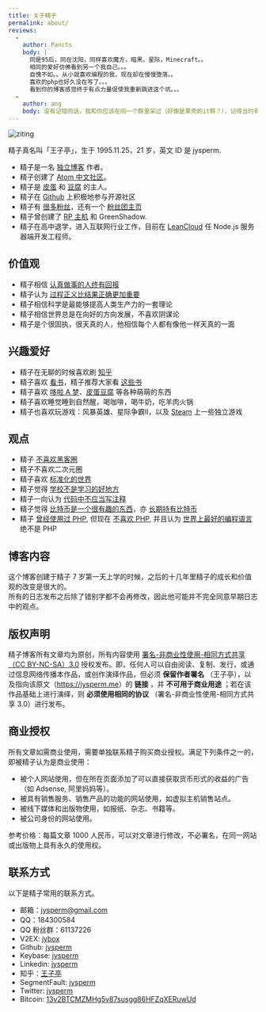 ```yaml
---
title: 关于精子
permalink: about/
reviews:
  -
    author: Pancts
    body: |
      同是95后，同在沈阳，同样喜欢魔方，暗黑，星际，Minecraft。。
      相同的爱好仿佛看到另一个我自己。。。
      自愧不如。。从小就喜欢编程的我，现在却在慢慢堕落。。
      喜欢的php也好久没在写了。。。
      看到你的博客感觉终于有点力量促使我重新跳进这个坑。。。
  -
    author: ang
    body: 没有记错的话，我和你应该在同一个群里呆过（好像是果壳的it群？），记得当时有cry（武汉某大学的女生），一段时间之后我退群了，从faceair的博客跳转过来的。
---
```


![ziting](http://cdn.ziting.wang/ziting.png)

精子真名叫「王子亭」，生于 1995.11.25，21 岁，英文 ID 是 jysperm.

* 精子是一名 [独立博客](https://jysperm.me) 作者。
* 精子创建了 [Atom 中文社区](https://atom-china.org)。
* 精子是 [皮蛋](http://pidan.cat) 和 [豆腐](http://doufu.cat) 的主人。
* 精子在 [Github](https://github.com/jysperm) 上积极地参与开源社区
* 精子有 [很多粉丝](https://jybox.net/members)，还有一个 [粉丝团主页](https://jybox.net)
* 精子曾创建了 [RP 主机](http://rpvhost.net/) 和 GreenShadow.
* 精子在高中退学，进入互联网行业工作，目前在 [LeanCloud](https://leancloud.cn) 任 Node.js 服务器端开发工程师。

## 价值观

* 精子相信 [认真做事的人终有回报](https://jysperm.me/2014/06/1660)
* 精子认为 [过程正义比结果正确更加重要](https://jysperm.me/2012/06/505)
* 精子相信科学是最能够提高人类生产力的一套理论
* 精子相信世界总是在向好的方向发展，不喜欢阴谋论
* 精子是个很固执，很天真的人，他相信每个人都有像他一样天真的一面

## 兴趣爱好

* 精子在无聊的时候喜欢刷 [知乎](http://www.zhihu.com/people/jysperm)
* 精子喜欢 [看书](http://book.douban.com/people/jyprince/collect)，精子推荐大家看 [这些书](https://jysperm.me/booklist)
* 精子喜欢 [哆啦 A 梦](https://jysperm.me/2015/05/stand-by-me-doraemon)、[皮蛋](http://pidan.cat)[豆腐](http://doufu.cat) 等各种萌萌的东西
* 精子喜欢睡觉睡到自然醒，喝咖啡，喝牛奶，吃羊肉火锅
* 精子也喜欢玩游戏：风暴英雄、星际争霸Ⅱ，以及 [Steam](https://steamcommunity.com/id/jysperm) 上一些独立游戏

## 观点

* 精子 [不喜欢黑客圈](https://jysperm.me/tag/hacker)
* 精子不喜欢二次元圈
* 精子喜欢 [标准化的世界](https://jysperm.me/2015/08/standardized-world)
* 精子觉得 [学校不是学习的好地方](https://jysperm.me/2014/02/1493)
* 精子一向认为 [代码中不应当写注释](https://jysperm.me/2014/07/1750)
* 精子觉得 [比特币是一个很有趣的东西](https://jysperm.me/2013/12/1411)，亦 [长期持有比特币](https://blockchain.info/address/13v2BTCMZMHg5v87susgg86HFZqXERuwUd)
* 精子 [曾经使用过 PHP](http://blog.segmentfault.com/jysperm/1190000000403307), 但现在 [不喜欢 PHP](https://jysperm.me/2015/01/1992), 并且认为 [世界上最好的编程语言](https://jysperm.me/2014/01/1468) 绝不是 PHP

## 博客内容
这个博客创建于精子 7 岁第一天上学的时候，之后的十几年里精子的成长和价值观的改变是很大的。  
所有的日志发布之后除了错别字都不会再修改，因此他可能并不完全同意早期日志中的观点。

<a id='licence'></a>
## 版权声明

精子博客所有文章均为原创，所有内容使用 [署名-非商业性使用-相同方式共享（CC BY-NC-SA）3.0](http://creativecommons.org/licenses/by-nc-sa/3.0/cn) 授权发布。即，任何人可以自由阅读、复制、发行，或通过信息网络传播本作品，或创作演绎作品，但必须 **保留作者署名** （王子亭），以及指向该原文（<https://jysperm.me>）的 **链接** ，并 **不可用于商业用途** ；若在该作品基础上进行演绎，则 **必须使用相同的协议** （署名-非商业性使用-相同方式共享 3.0）进行发布。

## 商业授权
所有文章如需商业使用，需要单独联系精子购买商业授权。满足下列条件之一的，即被精子认为是商业使用：

* 被个人网站使用，但在所在页面添加了可以直接获取货币形式的收益的广告（如 Adsense, 阿里妈妈等）。
* 被具有销售服务、销售产品的功能的网站使用，如虚拟主机销售站点。
* 被线下媒体和出版物使用，如报纸、杂志、书籍等。
* 被公司身份的网站使用。

参考价格：每篇文章 1000 人民币，可以对文章进行修改，不必署名，在同一网站或出版物上具有永久的使用权。

## 联系方式
以下是精子常用的联系方式。

* 邮箱：jysperm@gmail.com
* QQ：184300584
* QQ 粉丝群：61137226
* V2EX: [jybox](https://www.v2ex.com/member/jybox)
* Github: [jysperm](https://github.com/jysperm)
* Keybase: [jysperm](https://keybase.io/jysperm)
* Linkedin: [jysperm](https://cn.linkedin.com/in/jysperm)
* 知乎：[王子亭](http://www.zhihu.com/people/jysperm)
* SegmentFault: [jysperm](http://segmentfault.com/u/jysperm)
* Twitter: [jysperm](https://twitter.com/jysperm)
* Bitcoin: [13v2BTCMZMHg5v87susgg86HFZqXERuwUd](https://blockchain.info/address/13v2BTCMZMHg5v87susgg86HFZqXERuwUd)
